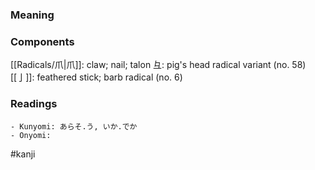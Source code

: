 ### Meaning



### Components

[[Radicals/爪|爪]]: claw; nail; talon 彑: pig's head radical variant (no. 58) [[亅]]: feathered stick; barb radical (no. 6)

### Readings

```
- Kunyomi: あらそ.う, いか.でか
- Onyomi: 
```

#kanji